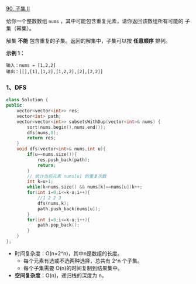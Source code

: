 [90. 子集 II](https://leetcode.cn/problems/subsets-ii/)

给你一个整数数组 `nums` ，其中可能包含重复元素，请你返回该数组所有可能的 子集（幂集）。

解集 **不能** 包含重复的子集。返回的解集中，子集可以按 **任意顺序** 排列。

 

**示例 1：**

```
输入：nums = [1,2,2]
输出：[[],[1],[1,2],[1,2,2],[2],[2,2]]
```



### 1、DFS

```cpp
class Solution {
public:
    vector<vector<int>> res;
    vector<int> path;
    vector<vector<int>> subsetsWithDup(vector<int>& nums) {
        sort(nums.begin(),nums.end());
        dfs(nums,0);
        return res;
    }
    void dfs(vector<int>& nums,int u){
        if(u==nums.size()){
            res.push_back(path);
            return;
        }
        // 统计当前元素 nums[u] 的重复次数
        int k=u+1;
        while(k<nums.size() && nums[k]==nums[u])k++;
        for(int i=0;i<=k-u;i++){
            //1 2 2 3
            dfs(nums,k);
            path.push_back(nums[u]);
        }
        for(int i=0;i<=k-u;i++){
            path.pop_back();
        }
    }
};
```

- 时间复杂度：O(n×2^n)，其中n是数组的长度。
  - 每个元素有选或不选两种选择，总共有 2^n 个子集。
  - 每个子集需要 O(n)的时间复制到结果集中。
- **空间复杂度**：O(n)，递归栈的深度为 n。